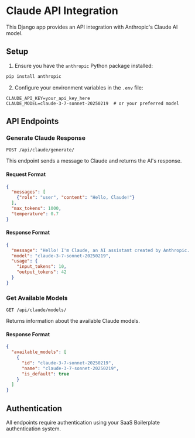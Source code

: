 # Claude API Integration

This Django app provides an API integration with Anthropic's Claude AI model.

## Setup

1. Ensure you have the `anthropic` Python package installed:
```bash
pip install anthropic
```

2. Configure your environment variables in the `.env` file:
```
CLAUDE_API_KEY=your_api_key_here
CLAUDE_MODEL=claude-3-7-sonnet-20250219  # or your preferred model
```

## API Endpoints

### Generate Claude Response
`POST /api/claude/generate/`

This endpoint sends a message to Claude and returns the AI's response.

#### Request Format
```json
{
  "messages": [
    {"role": "user", "content": "Hello, Claude!"}
  ],
  "max_tokens": 1000,
  "temperature": 0.7
}
```

#### Response Format
```json
{
  "message": "Hello! I'm Claude, an AI assistant created by Anthropic...",
  "model": "claude-3-7-sonnet-20250219",
  "usage": {
    "input_tokens": 10,
    "output_tokens": 42
  }
}
```

### Get Available Models
`GET /api/claude/models/`

Returns information about the available Claude models.

#### Response Format
```json
{
  "available_models": [
    {
      "id": "claude-3-7-sonnet-20250219",
      "name": "claude-3-7-sonnet-20250219",
      "is_default": true
    }
  ]
}
```

## Authentication

All endpoints require authentication using your SaaS Boilerplate authentication system.
